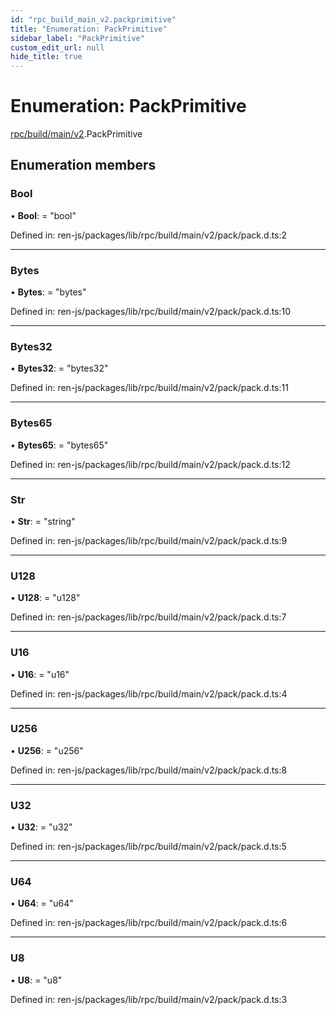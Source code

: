 ```yaml
---
id: "rpc_build_main_v2.packprimitive"
title: "Enumeration: PackPrimitive"
sidebar_label: "PackPrimitive"
custom_edit_url: null
hide_title: true
---
```


# Enumeration: PackPrimitive

[rpc/build/main/v2](../modules/rpc_build_main_v2.md).PackPrimitive

## Enumeration members

### Bool

• **Bool**: = "bool"

Defined in: ren-js/packages/lib/rpc/build/main/v2/pack/pack.d.ts:2

___

### Bytes

• **Bytes**: = "bytes"

Defined in: ren-js/packages/lib/rpc/build/main/v2/pack/pack.d.ts:10

___

### Bytes32

• **Bytes32**: = "bytes32"

Defined in: ren-js/packages/lib/rpc/build/main/v2/pack/pack.d.ts:11

___

### Bytes65

• **Bytes65**: = "bytes65"

Defined in: ren-js/packages/lib/rpc/build/main/v2/pack/pack.d.ts:12

___

### Str

• **Str**: = "string"

Defined in: ren-js/packages/lib/rpc/build/main/v2/pack/pack.d.ts:9

___

### U128

• **U128**: = "u128"

Defined in: ren-js/packages/lib/rpc/build/main/v2/pack/pack.d.ts:7

___

### U16

• **U16**: = "u16"

Defined in: ren-js/packages/lib/rpc/build/main/v2/pack/pack.d.ts:4

___

### U256

• **U256**: = "u256"

Defined in: ren-js/packages/lib/rpc/build/main/v2/pack/pack.d.ts:8

___

### U32

• **U32**: = "u32"

Defined in: ren-js/packages/lib/rpc/build/main/v2/pack/pack.d.ts:5

___

### U64

• **U64**: = "u64"

Defined in: ren-js/packages/lib/rpc/build/main/v2/pack/pack.d.ts:6

___

### U8

• **U8**: = "u8"

Defined in: ren-js/packages/lib/rpc/build/main/v2/pack/pack.d.ts:3
